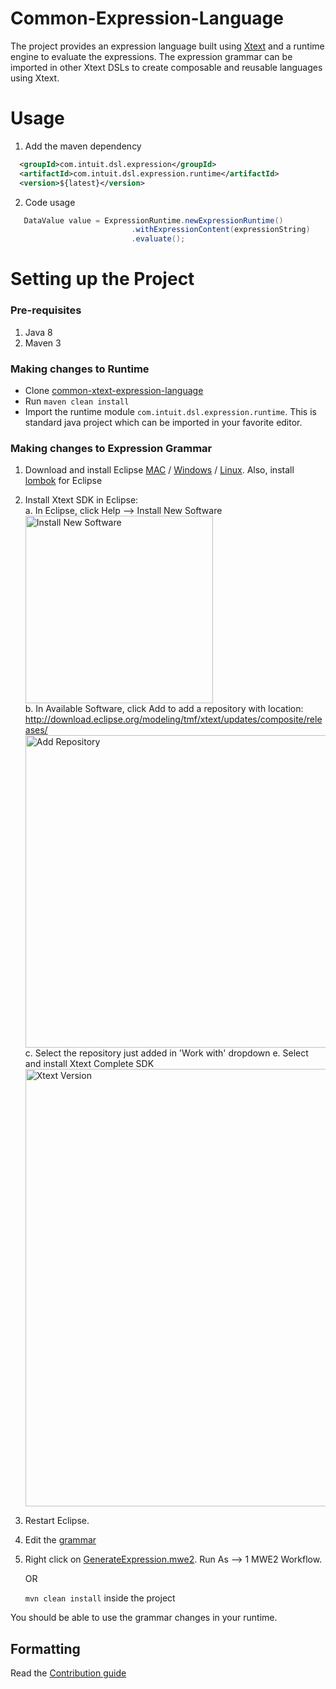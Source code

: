 # Common-Expression-Language
The project provides an expression language built using [Xtext](https://www.eclipse.org/Xtext/index.html) and a runtime engine to evaluate the expressions. 
The expression grammar can be imported in other Xtext DSLs to create composable and reusable languages using Xtext. 

# Usage

1. Add the maven dependency
```xml
  <groupId>com.intuit.dsl.expression</groupId>  
  <artifactId>com.intuit.dsl.expression.runtime</artifactId>
  <version>${latest}</version>
```
2. Code usage 

```java 
   DataValue value = ExpressionRuntime.newExpressionRuntime()
                           .withExpressionContent(expressionString)
                           .evaluate();
```

# Setting up the Project 

### Pre-requisites

1. Java 8
2. Maven 3

### Making changes to Runtime

* Clone [common-xtext-expression-language](https://github.com/intuit/common-xtext-expression-language)
* Run `maven clean install`
* Import the runtime module `com.intuit.dsl.expression.runtime`. This is standard java project which can be imported in your 
favorite editor. 

### Making changes to Expression Grammar

1. Download and install Eclipse [MAC](https://www.eclipse.org/downloads/download.php?file=/oomph/epp/2019-03/R/eclipse-inst-mac64.dmg) 
/ [Windows](https://www.eclipse.org/downloads/download.php?file=/oomph/epp/2019-03/R/eclipse-inst-win64.exe)
/ [Linux](https://www.eclipse.org/downloads/download.php?file=/oomph/epp/2019-03/R/eclipse-inst-linux64.tar.gz). 
    Also, install [lombok](https://projectlombok.org/download) for Eclipse
2. Install Xtext SDK in Eclipse:  
   a. In Eclipse, click Help --> Install New Software  
      <img alt="Install New Software" src="https://documents/images/installNewSoftware.png" width="300">  <br />
   b. In Available Software, click Add to add a repository with location: http://download.eclipse.org/modeling/tmf/xtext/updates/composite/releases/  
      <img alt="Add Repository" src="https://documents/images/addRepo.png" width="500">  <br />
   c. Select the repository just added in 'Work with' dropdown
   e. Select and install Xtext Complete SDK 
      <img alt="Xtext Version" src="https://documents/images/xtextVersion.png" width="700">  <br/>
3. Restart Eclipse.
4. Edit the [grammar](https://github.com/intuit/common-xtext-expression-language/blob/master/com.intuit.dsl.expression.parent/com.intuit.dsl.expression/src/com/intuit/dsl/Expression.xtext)
5. Right click on [GenerateExpression.mwe2](https://github.com/intuit/common-xtext-expression-language/blob/master/com.intuit.dsl.expression.parent/com.intuit.dsl.expression/src/com/intuit/dsl/GenerateExpression.mwe2). 
Run As --> 1 MWE2 Workflow. 

    OR 

    `mvn clean install` inside the project

You should be able to use the grammar changes in your runtime.

## Formatting
Read the [Contribution guide](./CONTRIBUTING.md)
